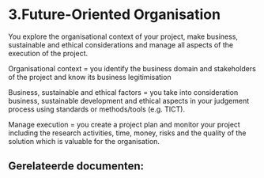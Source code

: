 # 3.Future-Oriented Organisation

You explore the organisational context of your project, make business, sustainable and ethical considerations and manage all aspects of the execution of the project.

Organisational context = you identify the business domain and stakeholders of the project and know its business legitimisation

Business, sustainable and ethical factors = you take into consideration business, sustainable development and ethical aspects in your judgement process using standards or methods/tools (e.g. TICT).

Manage execution = you create a project plan and monitor your project including the research activities, time, money, risks and the quality of the solution which is valuable for the organisation.



## Gerelateerde documenten:
